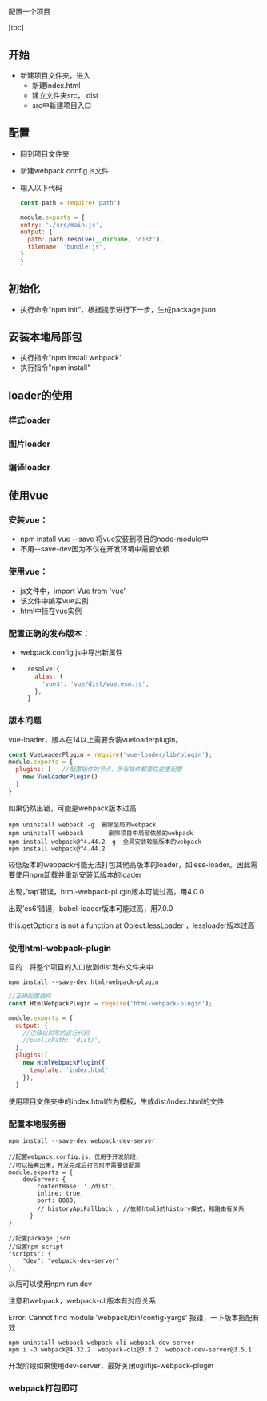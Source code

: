 # 

配置一个项目

[toc]

## 开始

* 新建项目文件夹，进入
  * 新建index.html
  * 建立文件夹src， dist
  * src中新建项目入口

## 配置

* 回到项目文件夹

* 新建webpack.config.js文件

* 输入以下代码

	```javascript
  const path = require('path')
  
  module.exports = {
    entry: './src/main.js',
    output: {
      path: path.resolve(__dirname, 'dist'),
      filename: "bundle.js",
    }
  }
  ```

## 初始化

* 执行命令“npm init”，根据提示进行下一步，生成package.json

## 安装本地局部包

* 执行指令“npm install webpack‘
* 执行指令"npm install"

## loader的使用

### 样式loader

### 图片loader

### 编译loader

## 使用vue

### 安装vue：

* npm install vue --save  将vue安装到项目的node-module中
* 不用--save-dev因为不仅在开发环境中需要依赖



### 使用vue：

* js文件中，import Vue from 'vue'
* 该文件中编写vue实例
* html中挂在vue实例



### 配置正确的发布版本：

* webpack.config.js中导出新属性

* ```javascript
    resolve:{
      alias: {
        'vue$': 'vue/dist/vue.esm.js',
      },
    }
  ```

### 版本问题

vue-loader，版本在14以上需要安装vueloaderplugin。

```javascript
const VueLoaderPlugin = require('vue-loader/lib/plugin');
module.exports = {
  plugins: [   //配置插件的节点，所有插件都要在这里配置
    new VueLoaderPlugin()
  ]
}
```

如果仍然出错，可能是webpack版本过高

```
npm uninstall webpack -g  删除全局的webpack
npm uninstall webpack		删除项目中局部依赖的webpack
npm install webpack@^4.44.2 -g  全局安装较低版本的webpack
npm install webpack@^4.44.2
```

较低版本的webpack可能无法打包其他高版本的loader，如less-loader。因此需要使用npm卸载并重新安装低版本的loader





出现，’tap‘错误，html-webpack-plugin版本可能过高，用4.0.0

出现’es6‘错误，babel-loader版本可能过高，用7.0.0

 this.getOptions is not a function
    at Object.lessLoader ，lessloader版本过高



### 使用html-webpack-plugin

目的：将整个项目的入口放到dist发布文件夹中

``` 
npm install --save-dev html-webpack-plugin
```




```js
//正确配置插件
const HtmlWebpackPlugin = require('html-webpack-plugin');

module.exports = {
  output: {
    //注释以前写的该行代码 
    //publicPath: 'dist/',
  },
  plugins:[
    new HtmlWebpackPlugin({
      template: 'index.html'
    }),
  ]
```



使用项目文件夹中的index.html作为模板，生成dist/index.html的文件



### 配置本地服务器

``` js
npm install --save-dev webpack-dev-server
```

```
//配置webpack.config.js，仅用于开发阶段，
//可以抽离出来，开发完成后打包时不需要该配置
module.exports = {
    devServer: {
        contentBase: './dist',
        inline: true,
        port: 8080,
        // historyApiFallback:, //依赖html5的history模式，和路由有关系
      }
}
```

```
//配置package.json
//设置npm script
"scripts": {
    "dev": "webpack-dev-server"
},
```

以后可以使用npm run dev





注意和webpack，webpack-cli版本有对应关系

Error: Cannot find module 'webpack/bin/config-yargs' 报错，一下版本搭配有效

```
npm uninstall webpack webpack-cli webpack-dev-server
npm i -D webpack@4.32.2  webpack-cli@3.3.2  webpack-dev-server@3.5.1  
```



开发阶段如果使用dev-server，最好关闭uglifijs-webpack-plugin

### webpack打包即可

